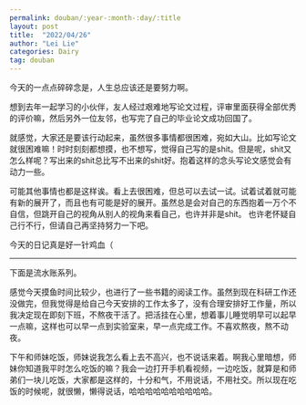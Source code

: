 ```yaml
---
permalink: douban/:year-:month-:day/:title
layout: post
title:  "2022/04/26"
author: "Lei Lie"
categories: Dairy
tag: douban
---
```


今天的一点点碎碎念是，人生总应该还是要努力啊。

想到去年一起学习的小伙伴，友人经过艰难地写论文过程，评审里面获得全部优秀的评价嘛，然后另外一位友邻，也写完了自己的毕业论文成功回国了。

就感觉，大家还是要该行动起来，虽然很多事情都很困难，宛如大山。比如写论文就很困难嘛！时时刻刻都想摸，也不想写，觉得自己写的是shit。但是呢，shit又怎么样呢？写出来的shit总比写不出来的shit好。抱着这样的念头写论文感觉会有动力一些。

可能其他事情也都是这样诶。看上去很困难，但总可以去试一试。试着试着就可能有新的展开了，而且也有可能是好的展开。虽然总是会对自己的东西抱着一万个不自信，但跳开自己的视角从别人的视角来看自己，也许并非是shit。 也许老怀疑自己行不行，但请自己再坚持努力一下吧。

今天的日记真是好一针鸡血（

---

下面是流水账系列。

感觉今天摸鱼时间比较少，也进行了一些书籍的阅读工作。虽然到现在科研工作还没做完，但我觉得是给自己今天安排的工作太多了，没有合理安排好工作量，所以我决定现在即刻下班，不熬夜干活了。把活挂在心里，想着事儿睡觉明早可以起早一点嘛，这样也可以早一点到实验室来，早一点完成工作。不喜欢熬夜，熬不动夜。

下午和师妹吃饭，师妹说我怎么看上去不高兴，也不说话来着。啊我心里暗想，师妹你知道我平时怎么吃饭的嘛？我会一边打开手机看视频，一边吃饭，就算是和师弟们一块儿吃饭，大家都是这样的，十分和气，不用说话，不用社交。所以现在吃饭的时候呢，就很懒，懒得说话，哈哈哈哈哈哈哈哈哈哈。
